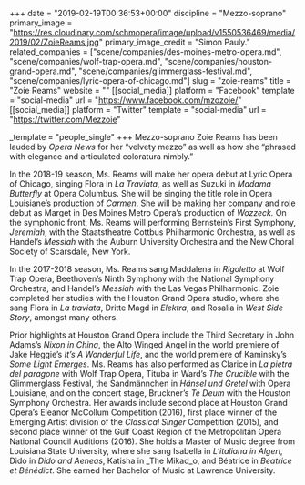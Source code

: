 +++
date = "2019-02-19T00:36:53+00:00"
discipline = "Mezzo-soprano"
primary_image = "https://res.cloudinary.com/schmopera/image/upload/v1550536469/media/2019/02/ZoieReams.jpg"
primary_image_credit = "Simon Pauly."
related_companies = ["scene/companies/des-moines-metro-opera.md", "scene/companies/wolf-trap-opera.md", "scene/companies/houston-grand-opera.md", "scene/companies/glimmerglass-festival.md", "scene/companies/lyric-opera-of-chicago.md"]
slug = "zoie-reams"
title = "Zoie Reams"
website = ""
[[social_media]]
platform = "Facebook"
template = "social-media"
url = "https://www.facebook.com/mzozoie/"
[[social_media]]
platform = "Twitter"
template = "social-media"
url = "https://twitter.com/Mezzoie"

_template = "people_single"
+++
Mezzo-soprano Zoie Reams has been lauded by _Opera News_ for her “velvety mezzo” as well as how she “phrased with elegance and articulated coloratura nimbly.”

In the 2018-19 season, Ms. Reams will make her opera debut at Lyric Opera of Chicago, singing Flora in _La Traviata_, as well as Suzuki in _Madama Butterfly_ at Opera Columbus. She will be singing the title role in Opera Louisiane’s production of _Carmen_. She will be making her company and role debut as Marget in Des Moines Metro Opera’s production of _Wozzeck._ On the symphonic front, Ms. Reams will performing Bernstein’s First Symphony, _Jeremiah_, with the Staatstheatre Cottbus Philharmonic Orchestra, as well as Handel’s _Messiah_ with the Auburn University Orchestra and the New Choral Society of Scarsdale, New York.

In the 2017-2018 season, Ms. Reams sang Maddalena in _Rigoletto_ at Wolf Trap Opera, Beethoven’s Ninth Symphony with the National Symphony Orchestra, and Handel’s _Messiah_ with the Las Vegas Philharmonic. Zoie completed her studies with the Houston Grand Opera studio, where she sang Flora in _La traviata_, Dritte Magd in _Elektra_, and Rosalia in _West Side Story_, amongst many others.

Prior highlights at Houston Grand Opera include the Third Secretary in John Adams’s _Nixon in China_, the Alto Winged Angel in the world premiere of Jake Heggie’s _It’s A Wonderful Life_, and the world premiere of Kaminsky’s _Some Light Emerges_. Ms. Reams has also performed as Clarice in _La pietra del paragone_ with Wolf Trap Opera, Tituba in Ward’s _The Crucible_ with the Glimmerglass Festival, the Sandmännchen in _Hänsel und Gretel_ with Opera Louisiane, and on the concert stage, Bruckner’s _Te Deum_ with the Houston Symphony Orchestra. Her awards include second place at Houston Grand Opera’s Eleanor McCollum Competition (2016), first place winner of the Emerging Artist division of the _Classical Singer_ Competition (2015), and second place winner of the Gulf Coast Region of the Metropolitan Opera National Council Auditions (2016). She holds a Master of Music degree from Louisiana State University, where she sang Isabella in _L’italiana in Algeri_, Dido in _Dido and Aeneas_, Katisha in _The Mikad_o, and Béatrice in _Béatrice et Bénédict_. She earned her Bachelor of Music at Lawrence University.